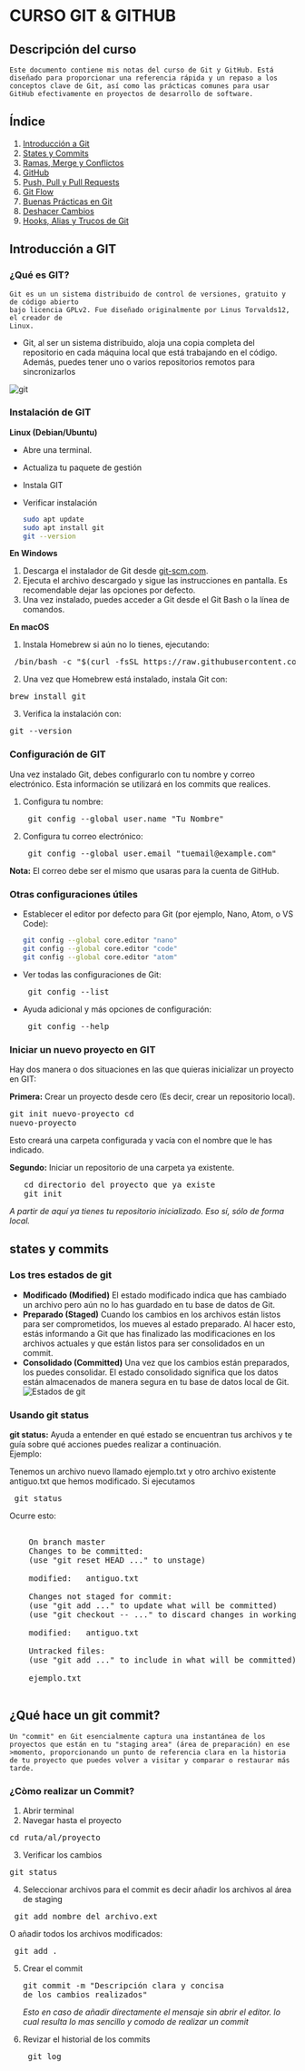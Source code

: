 # CURSO GIT & GITHUB
## Descripción del curso
    Este documento contiene mis notas del curso de Git y GitHub. Está diseñado para proporcionar una referencia rápida y un repaso a los conceptos clave de Git, así como las prácticas comunes para usar GitHub efectivamente en proyectos de desarrollo de software.
## Índice
1. [Introducción a Git](#introducción-a-git)
2. [States y Commits](#states-y-commits)
3. [Ramas, Merge y Conflictos](#ramas-merge-y-conflictos)
4. [GitHub](#github)
5. [Push, Pull y Pull Requests](#push-pull-y-pull-requests)
6. [Git Flow](#git-flow)
7. [Buenas Prácticas en Git](#buenas-prácticas-en-git)
8. [Deshacer Cambios](#deshacer-cambios)
9. [Hooks, Alias y Trucos de Git](#hooks-alias-y-trucos-de-git)

## Introducción a GIT
### ¿Qué es GIT?
    Git es un un sistema distribuido de control de versiones, gratuito y de código abierto
    bajo licencia GPLv2. Fue diseñado originalmente por Linus Torvalds12, el creador de
    Linux.
* Git, al ser un sistema distribuido, aloja una copia completa del repositorio en cada máquina local que está trabajando en el código. Además, puedes tener uno o varios repositorios remotos para
sincronizarlos

![git](img/imgGit.jpeg)

### Instalación de GIT
**Linux (Debian/Ubuntu)**
* Abre una terminal.
* Actualiza tu paquete de gestión
* Instala GIT
* Verificar instalación

    ```bash
    sudo apt update
    sudo apt install git
    git --version
    ``````
**En Windows**

1. Descarga el instalador de Git desde [git-scm.com](https://git-scm.com/).
2. Ejecuta el archivo descargado y sigue las instrucciones en pantalla. Es recomendable dejar las opciones por defecto.
3. Una vez instalado, puedes acceder a Git desde el Git Bash o la línea de comandos.

**En macOS**

1. Instala Homebrew si aún no lo tienes, ejecutando:

<pre> /bin/bash -c "$(curl -fsSL https://raw.githubusercontent.com/Homebrew/install/master/install.sh)" </pre>
2. Una vez que Homebrew está instalado, instala Git con:

<pre>brew install git</pre>

3. Verifica la instalación con:
<pre>git --version</pre>

### Configuración de GIT
Una vez instalado Git, debes configurarlo con tu nombre y correo electrónico. Esta información se utilizará en los commits que realices.

1. Configura tu nombre:
    <pre> git config --global user.name "Tu Nombre" </pre>
2. Configura tu correo electrónico:
    <pre> git config --global user.email "tuemail@example.com" </pre>
**Nota:** El correo debe ser el mismo que usaras para la cuenta de GitHub.

### Otras configuraciones útiles
* Establecer el editor por defecto para Git (por ejemplo, Nano, Atom, o VS Code):
    ```bash
    git config --global core.editor "nano"
    git config --global core.editor "code"
    git config --global core.editor "atom"
    ```

* Ver todas las configuraciones de Git:
    <pre> git config --list </pre>
* Ayuda adicional y más opciones de configuración: 
    <pre> git config --help </pre>

### Iniciar un nuevo proyecto en GIT
Hay dos manera o dos situaciones en las que quieras inicializar un proyecto en GIT:

**Primera:** Crear un proyecto desde cero (Es decir, crear un repositorio
local).
    <pre>git init nuevo-proyecto 
         cd nuevo-proyecto </pre>
Esto creará una carpeta configurada y vacía con el nombre que le has indicado.

**Segundo:** Iniciar un repositorio de una carpeta ya existente.

<pre>   cd directorio del proyecto que ya existe
   git init</pre>

*A partir de aquí ya tienes tu repositorio inicializado. Eso sí, sólo de forma local.*

## states y commits
### Los tres estados de git
* **Modificado (Modified)**
    El estado modificado indica que has cambiado un archivo pero aún no lo has guardado en tu base de datos de Git.
* **Preparado (Staged)**
    Cuando los cambios en los archivos están listos para ser comprometidos, los mueves al estado preparado. Al hacer esto, estás informando a Git que has finalizado las modificaciones en los archivos actuales y que están listos para ser consolidados en un commit. 
* **Consolidado (Committed)**
    Una vez que los cambios están preparados, los puedes consolidar. El estado consolidado significa que los datos están almacenados de manera segura en tu base de datos local de Git.
    ![Estados de git](img/estodosGit.jpeg)

### Usando git status
**git status:** Ayuda a entender en qué estado se encuentran tus archivos y te guía sobre qué acciones puedes realizar a continuación.  
Ejemplo:

Tenemos un archivo nuevo llamado ejemplo.txt y otro archivo existente antiguo.txt que hemos modificado. Si ejecutamos 
<pre> git status </pre>
Ocurre esto:
<pre> 
    On branch master
    Changes to be committed:
    (use "git reset HEAD <file>..." to unstage)

    modified:   antiguo.txt

    Changes not staged for commit:
    (use "git add <file>..." to update what will be committed)
    (use "git checkout -- <file>..." to discard changes in working directory)

    modified:   antiguo.txt

    Untracked files:
    (use "git add <file>..." to include in what will be committed)

    ejemplo.txt

</pre>

## ¿Qué hace un **git commit**?
    Un "commit" en Git esencialmente captura una instantánea de los proyectos que están en tu "staging area" (área de preparación) en ese >momento, proporcionando un punto de referencia clara en la historia de tu proyecto que puedes volver a visitar y comparar o restaurar más tarde.
### ¿Còmo realizar un Commit?
1. Abrir terminal
2. Navegar hasta el proyecto
<pre>cd ruta/al/proyecto</pre>
3. Verificar los cambios
<pre>git status</pre>
4. Seleccionar archivos para el commit es decir añadir los archivos al área de staging
<pre> git add nombre_del_archivo.ext </pre>
O añadir todos los archivos modificados: 
<pre> git add . </pre>
5. Crear el commit <pre>git commit -m "Descripción clara y concisa de los cambios realizados"</pre> 
*Esto en caso de añadir directamente el mensaje sin abrir el editor. lo cual resulta lo mas sencillo y comodo de realizar un commit*

6. Revizar el historial de los commits <pre> git log </pre>



    